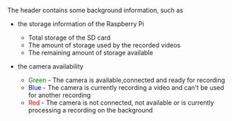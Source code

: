 The header contains some background information, such as

- the storage information of the Raspberry Pi
    - Total storage of the SD card
    - The amount of storage used by the recorded videos 
    - The remaining amount of storage available 

- the camera availability
    - <span style="color:green">Green</span> - The camera is available,connected and ready for recording 
    - <span style="color:blue">Blue</span> - The camera is currently recording a video and can't be used for another recording 
    - <span style="color:red">Red</span> - The camera is not connected, not available or is currently processing a recording on the background
